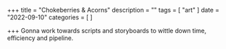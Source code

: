 +++
title = "Chokeberries & Acorns"
description = ""
tags = [
 "art"
]
date = "2022-09-10"
categories = [
]

+++
Gonna work towards scripts and storyboards to wittle down time, efficiency and pipeline. 
